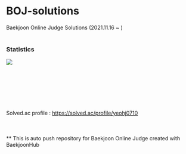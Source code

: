 # BOJ-solutions
Baekjoon Online Judge Solutions (2021.11.16 ~ )<br/><br/>
### Statistics<br/>
<img align='left' src="http://mazassumnida.wtf/api/v2/generate_badge?boj=yeohj0710"><br/>
<br/>
<br/>
<br/>
<br/>
<br/>
<br/>
<br/>
Solved.ac profile : https://solved.ac/profile/yeohj0710 <br/>
<br/>
<br/>
<br/>
** This is auto push repository for Baekjoon Online Judge created with BaekjoonHub<br/><br/>
